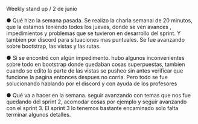 Weekly stand up / 2 de junio

● Qué hizo la semana pasada.
Se realizo la charla semanal de 20 minutos, que la estamos teniendo todos los jueves, donde se ven avances , impedimientos y problemas que se tuvieron en desarrollo del sprint. Y tambien por discord para situaciones mas puntuales. 
Se fue avanzando sobre bootstrap, las vistas y las rutas. 

● Si se encontró con algún impedimento.
hubo algunos inconvenientes sobre todo en bootstrap donde  quedaban cosas superpuestas, tambien cuando se edito la parte de las vistas se pusheo sin antes verificar que funcione la pagina entonces despues no corria. Pero todo se fue solucionando hablando por el discord y con ayuda de los profesores 

● Qué va a hacer en la semana.
seguir avanzando con temas que nos fue quedando del sprint 2, acomodar cosas por ejemplo y seguir avanzando con el sprint 3. El sprint 3 lo tenemos bastante encaminado solo falta terminar algunos detalles.
